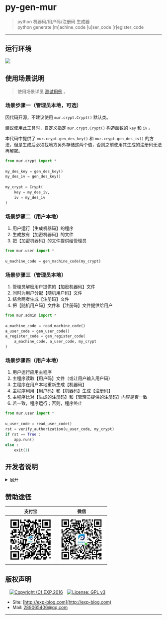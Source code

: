 # py-gen-mur

> python 机器码/用户码/注册码 生成器
<br/> python generate [m]achine_code [u]ser_code [r]egister_code

------

## 运行环境

![](https://img.shields.io/badge/Python-3.8%2B-brightgreen.svg)


## 使用场景说明

> 使用场景详见 [测试用例](./tests/test.py) 。


### 场景步骤一（管理员本地，可选）

因代码开源，不建议使用 `mur.crypt.Crypt()` 默认类。

建议使用此工具时，自定义指定 `mur.crypt.Crypt()` 构造函数的 `key` 和 `iv` 。

本代码中提供了 `mur.crypt.gen_des_key()` 和 `mur.crypt.gen_des_iv()` 的方法，但是生成后必须找地方另外存储这两个值，否则之前使用其生成的注册码无法再解密。

```python
from mur.crypt import *

my_des_key = gen_des_key()
my_des_iv = gen_des_key()

my_crypt = Crypt(
    key = my_des_iv, 
    iv = my_des_iv
)
```


### 场景步骤二（用户本地）

1. 用户运行【生成机器码】的程序
2. 生成放有【加密机器码】的文件
3. 把【加密机器码】的文件提供给管理员


```python
from mur.user import *

u_machine_code = gen_machine_code(my_crypt)
```

### 场景步骤三（管理员本地）

1. 管理员解密用户提供的【加密机器码】文件
2. 同时为用户分配【随机用户码】文件
3. 结合两者生成【注册码】文件
4. 把【随机用户码】文件和【注册码】文件提供给用户

```python
from mur.admin import *

a_machine_code = read_machine_code()
a_user_code = gen_user_code()
a_register_code = gen_register_code(
    a_machine_code, a_user_code, my_crypt
)
```


### 场景步骤四（用户本地）

1. 用户运行应用主程序
2. 主程序读取【用户码】文件（或让用户输入用户码）
3. 主程序在用户本地重新生成【机器码】
4. 主程序利用【用户码】和【机器码】生成【注册码】
5. 主程序比对【生成的注册码】和【管理员提供的注册码】内容是否一致
6. 若一致，程序运行；否则，程序终止

```python
from mur.user import *

u_user_code = read_user_code()
rst = verify_authorization(u_user_code, my_crypt)
if rst == True :
    app.run()
else :
    exit(1)
```


## 开发者说明

<details>
<summary>展开</summary>
<br/>



### 参考资料



</details>

## 赞助途径

| 支付宝 | 微信 |
|:---:|:---:|
| ![](imgs/donate-alipay.png) | ![](imgs/donate-wechat.png) |


## 版权声明

　[![Copyright (C) EXP,2016](https://img.shields.io/badge/Copyright%20(C)-EXP%202016-blue.svg)](http://exp-blog.com)　[![License: GPL v3](https://img.shields.io/badge/License-GPL%20v3-blue.svg)](https://www.gnu.org/licenses/gpl-3.0)

- Site: [http://exp-blog.com](http://exp-blog.com) 
- Mail: <a href="mailto:289065406@qq.com?subject=[EXP's Github]%20Your%20Question%20（请写下您的疑问）&amp;body=What%20can%20I%20help%20you?%20（需要我提供什么帮助吗？）">289065406@qq.com</a>


------
